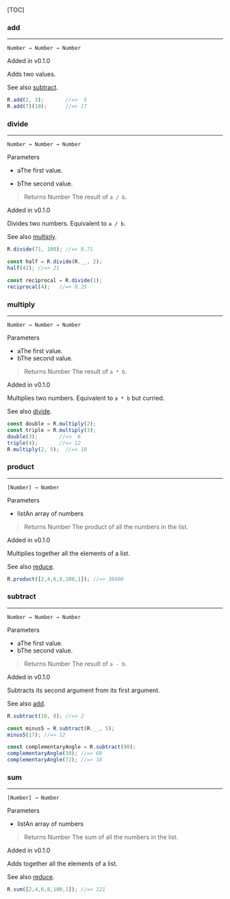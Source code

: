 [TOC]

### add

-----------------------------------------------------------------------------------------------------

`Number → Number → Number`

Added in v0.1.0

Adds two values.

See also [subtract](#subtract).

```js
R.add(2, 3);       //=>  5
R.add(7)(10);      //=> 17
```

### divide

--------------------------------------------------------------------------------------------------------------

`Number → Number → Number`

Parameters

*   aThe first value.

*   bThe second value.

> Returns Number The result of `a / b`.

Added in v0.1.0

Divides two numbers. Equivalent to `a / b`.

See also [multiply](#multiply).

```js
R.divide(71, 100); //=> 0.71

const half = R.divide(R.__, 2);
half(42); //=> 21

const reciprocal = R.divide(1);
reciprocal(4);   //=> 0.25
```

### multiply

--------------------------------------------------------------------------------------------------------------------

`Number → Number → Number`

Parameters

*   aThe first value.
*   bThe second value.

> Returns Number The result of `a * b`.

Added in v0.1.0

Multiplies two numbers. Equivalent to `a * b` but curried.

See also [divide](#divide).

```js
const double = R.multiply(2);
const triple = R.multiply(3);
double(3);       //=>  6
triple(4);       //=> 12
R.multiply(2, 5);  //=> 10
```

### product

---

`[Number] → Number`

Parameters

*   listAn array of numbers

> Returns Number The product of all the numbers in the list.

Added in v0.1.0

Multiplies together all the elements of a list.

See also [reduce](#reduce).

```js
R.product([2,4,6,8,100,1]); //=> 38400
```

### subtract

---

`Number → Number → Number`

Parameters

*   aThe first value.
*   bThe second value.

> Returns Number The result of `a - b`.

Added in v0.1.0

Subtracts its second argument from its first argument.

See also [add](#add).

```js
R.subtract(10, 8); //=> 2

const minus5 = R.subtract(R.__, 5);
minus5(17); //=> 12

const complementaryAngle = R.subtract(90);
complementaryAngle(30); //=> 60
complementaryAngle(72); //=> 18
```

### sum

---

`[Number] → Number`

Parameters

*   listAn array of numbers

> Returns Number The sum of all the numbers in the list.

Added in v0.1.0

Adds together all the elements of a list.

See also [reduce](#reduce).

```js
R.sum([2,4,6,8,100,1]); //=> 121
```
